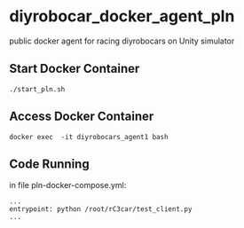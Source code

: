 # diyrobocar_docker_agent_pln
public docker agent for racing diyrobocars on Unity simulator

## Start Docker Container
```
./start_pln.sh
```

## Access Docker Container
```
docker exec  -it diyrobocars_agent1 bash
```

## Code Running
in file pln-docker-compose.yml:
```
...
entrypoint: python /root/rC3car/test_client.py
...
```
